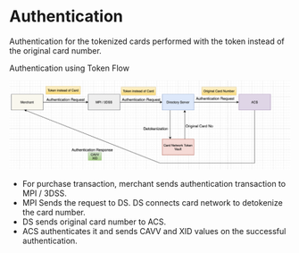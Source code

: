 # Authentication

Authentication for the tokenized cards performed with the token instead of the original card number.

Authentication using Token Flow

![](<../../.gitbook/assets/image (1).png>)

* For purchase transaction, merchant sends authentication transaction to MPI / 3DSS.
* MPI Sends the request to DS. DS connects card network to detokenize the card number.
* DS sends original card number to ACS.
* ACS authenticates it and sends CAVV and XID values on the successful authentication.
